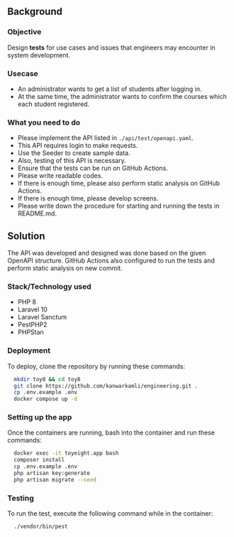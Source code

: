 ## Background
### Objective

Design **tests** for use cases and issues that engineers may encounter in system development.

### Usecase

- An administrator wants to get a list of students after logging in.
- At the same time, the administrator wants to confirm the courses which each student registered.

### What you need to do

- Please implement the API listed in `./api/test/openapi.yaml`.
- This API requires login to make requests.
- Use the Seeder to create sample data.
- Also, testing of this API is necessary.
- Ensure that the tests can be run on GitHub Actions.
- Please write readable codes.
- If there is enough time, please also perform static analysis on GitHub Actions.
- If there is enough time, please develop screens.
- Please write down the procedure for starting and running the tests in README.md.

## Solution

The API was developed and designed was done based on the given OpenAPI structure.
GitHub Actions also configured to run the tests and perform static analysis on new commit.

### Stack/Technology used
- PHP 8
- Laravel 10
- Laravel Sanctum
- PestPHP2
- PHPStan

### Deployment

To deploy, clone the repository by running these commands:

```bash
  mkdir toy8 && cd toy8
  git clone https://github.com/kanwarkamli/engineering.git .
  cp .env.example .env
  docker compose up -d
```

### Setting up the app

Once the containers are running, bash into the container and run these commands:

```bash
  docker exec -it toyeight.app bash
  composer install
  cp .env.example .env
  php artisan key:generate
  php artisan migrate --seed
```

### Testing
To run the test, execute the following command while in the container:

```bash
  ./vendor/bin/pest
```
